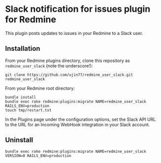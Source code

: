 # Slack notification for issues plugin for Redmine

This plugin posts updates to issues in your Redmine to a Slack user.

## Installation

From your Redmine plugins directory, clone this repository as `redmine_user_slack` (note
the underscore!):

    git clone https://github.com/ujin77/redmine_user_slack.git redmine_user_slack

From your Redmine root directory:

    bundle install
	bundle exec rake redmine:plugins:migrate NAME=redmine_user_slack RAILS_ENV=production
	touch tmp/restart.txt

In the Plugins page under the configuration options, set the Slack API URL to the URL for an Incoming WebHook integration in your Slack account.


## Uninstall

	bundle exec rake redmine:plugins:migrate NAME=redmine_user_slack VERSION=0 RAILS_ENV=production
